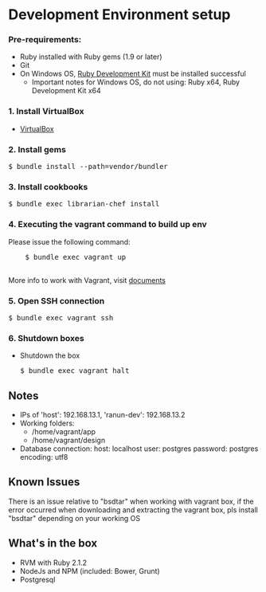 # Development Environment setup

### Pre-requirements:
- Ruby installed with Ruby gems (1.9 or later)
- Git
- On Windows OS, [Ruby Development Kit](http://rubyinstaller.org/downloads/) must be installed successful
  * Important notes for Windows OS, do not using: Ruby x64, Ruby Development Kit x64

### 1. Install VirtualBox
- [VirtualBox](https://www.virtualbox.org/wiki/Downloads)

### 2. Install gems
<pre>
$ bundle install --path=vendor/bundler
</pre>

### 3. Install cookbooks
<pre>
$ bundle exec librarian-chef install
</pre>

### 4. Executing the vagrant command to build up env
  Please issue the following command:
  <pre>
    $ bundle exec vagrant up
  </pre>

More info to work with Vagrant, visit [documents](http://docs.vagrantup.com/v2/cli/index.html)

### 5. Open SSH connection
<pre>
$ bundle exec vagrant ssh
</pre>

### 6. Shutdown boxes
* Shutdown the box
  <pre>
  $ bundle exec vagrant halt
  </pre>

## Notes
* IPs of 'host': 192.168.13.1, 'ranun-dev': 192.168.13.2
* Working folders: 
    - /home/vagrant/app
    - /home/vagrant/design
* Database connection: 
    host: localhost
    user: postgres
    password: postgres
    encoding: utf8

## Known Issues
There is an issue relative to "bsdtar" when working with vagrant box, if the error occurred when downloading and extracting the vagrant box, pls install "bsdtar" depending on your working OS

## What's in the box
- RVM with Ruby 2.1.2
- NodeJs and NPM (included: Bower, Grunt)
- Postgresql
